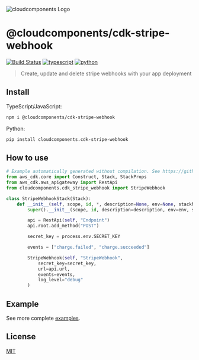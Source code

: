 ![cloudcomponents Logo](https://raw.githubusercontent.com/cloudcomponents/cdk-constructs/master/logo.png)

# @cloudcomponents/cdk-stripe-webhook

[![Build Status](https://travis-ci.org/cloudcomponents/cdk-constructs.svg?branch=master)](https://travis-ci.org/cloudcomponents/cdk-constructs)
[![typescript](https://img.shields.io/badge/jsii-typescript-blueviolet.svg)](https://www.npmjs.com/package/@cloudcomponents/cdk-stripe-webhook)
[![python](https://img.shields.io/badge/jsii-python-blueviolet.svg)](https://pypi.org/project/cloudcomponents.cdk-stripe-webhook/)

> Create, update and delete stripe webhooks with your app deployment

## Install

TypeScript/JavaScript:

```bash
npm i @cloudcomponents/cdk-stripe-webhook
```

Python:

```bash
pip install cloudcomponents.cdk-stripe-webhook
```

## How to use

```python
# Example automatically generated without compilation. See https://github.com/aws/jsii/issues/826
from aws_cdk.core import Construct, Stack, StackProps
from aws_cdk.aws_apigateway import RestApi
from cloudcomponents.cdk_stripe_webhook import StripeWebhook

class StripeWebhookStack(Stack):
    def __init__(self, scope, id, *, description=None, env=None, stackName=None, tags=None, synthesizer=None, terminationProtection=None):
        super().__init__(scope, id, description=description, env=env, stackName=stackName, tags=tags, synthesizer=synthesizer, terminationProtection=terminationProtection)

        api = RestApi(self, "Endpoint")
        api.root.add_method("POST")

        secret_key = process.env.SECRET_KEY

        events = ["charge.failed", "charge.succeeded"]

        StripeWebhook(self, "StripeWebhook",
            secret_key=secret_key,
            url=api.url,
            events=events,
            log_level="debug"
        )
```

## Example

See more complete [examples](https://github.com/cloudcomponents/cdk-constructs/tree/master/examples).

## License

[MIT](./LICENSE)
